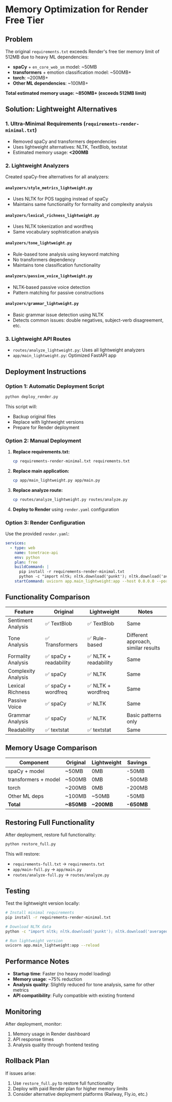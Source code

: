 # Memory Optimization for Render Free Tier

## Problem
The original `requirements.txt` exceeds Render's free tier memory limit of 512MB due to heavy ML dependencies:
- **spaCy** + `en_core_web_sm` model: ~50MB
- **transformers** + emotion classification model: ~500MB+
- **torch**: ~200MB+
- **Other ML dependencies**: ~100MB+

**Total estimated memory usage: ~850MB+ (exceeds 512MB limit)**

## Solution: Lightweight Alternatives

### 1. Ultra-Minimal Requirements (`requirements-render-minimal.txt`)
- Removed spaCy and transformers dependencies
- Uses lightweight alternatives: NLTK, TextBlob, textstat
- Estimated memory usage: **<200MB**

### 2. Lightweight Analyzers
Created spaCy-free alternatives for all analyzers:

#### `analyzers/style_metrics_lightweight.py`
- Uses NLTK for POS tagging instead of spaCy
- Maintains same functionality for formality and complexity analysis

#### `analyzers/lexical_richness_lightweight.py`
- Uses NLTK tokenization and wordfreq
- Same vocabulary sophistication analysis

#### `analyzers/tone_lightweight.py`
- Rule-based tone analysis using keyword matching
- No transformers dependency
- Maintains tone classification functionality

#### `analyzers/passive_voice_lightweight.py`
- NLTK-based passive voice detection
- Pattern matching for passive constructions

#### `analyzers/grammar_lightweight.py`
- Basic grammar issue detection using NLTK
- Detects common issues: double negatives, subject-verb disagreement, etc.

### 3. Lightweight API Routes
- `routes/analyze_lightweight.py`: Uses all lightweight analyzers
- `app/main_lightweight.py`: Optimized FastAPI app

## Deployment Instructions

### Option 1: Automatic Deployment Script
```bash
python deploy_render.py
```

This script will:
- Backup original files
- Replace with lightweight versions
- Prepare for Render deployment

### Option 2: Manual Deployment
1. **Replace requirements.txt:**
   ```bash
   cp requirements-render-minimal.txt requirements.txt
   ```

2. **Replace main application:**
   ```bash
   cp app/main_lightweight.py app/main.py
   ```

3. **Replace analyze route:**
   ```bash
   cp routes/analyze_lightweight.py routes/analyze.py
   ```

4. **Deploy to Render** using `render.yaml` configuration

### Option 3: Render Configuration
Use the provided `render.yaml`:
```yaml
services:
  - type: web
    name: tonetrace-api
    env: python
    plan: free
    buildCommand: |
      pip install -r requirements-render-minimal.txt
      python -c "import nltk; nltk.download('punkt'); nltk.download('averaged_perceptron_tagger'); nltk.download('stopwords')"
    startCommand: uvicorn app.main_lightweight:app --host 0.0.0.0 --port $PORT
```

## Functionality Comparison

| Feature | Original | Lightweight | Notes |
|---------|----------|-------------|-------|
| Sentiment Analysis | ✅ TextBlob | ✅ TextBlob | Same |
| Tone Analysis | ✅ Transformers | ✅ Rule-based | Different approach, similar results |
| Formality Analysis | ✅ spaCy + readability | ✅ NLTK + readability | Same |
| Complexity Analysis | ✅ spaCy | ✅ NLTK | Same |
| Lexical Richness | ✅ spaCy + wordfreq | ✅ NLTK + wordfreq | Same |
| Passive Voice | ✅ spaCy | ✅ NLTK | Same |
| Grammar Analysis | ✅ spaCy | ✅ NLTK | Basic patterns only |
| Readability | ✅ textstat | ✅ textstat | Same |

## Memory Usage Comparison

| Component | Original | Lightweight | Savings |
|-----------|----------|-------------|---------|
| spaCy + model | ~50MB | 0MB | -50MB |
| transformers + model | ~500MB | 0MB | -500MB |
| torch | ~200MB | 0MB | -200MB |
| Other ML deps | ~100MB | ~50MB | -50MB |
| **Total** | **~850MB** | **~200MB** | **-650MB** |

## Restoring Full Functionality

After deployment, restore full functionality:
```bash
python restore_full.py
```

This will restore:
- `requirements-full.txt` → `requirements.txt`
- `app/main-full.py` → `app/main.py`
- `routes/analyze-full.py` → `routes/analyze.py`

## Testing

Test the lightweight version locally:
```bash
# Install minimal requirements
pip install -r requirements-render-minimal.txt

# Download NLTK data
python -c "import nltk; nltk.download('punkt'); nltk.download('averaged_perceptron_tagger'); nltk.download('stopwords')"

# Run lightweight version
uvicorn app.main_lightweight:app --reload
```

## Performance Notes

- **Startup time**: Faster (no heavy model loading)
- **Memory usage**: ~75% reduction
- **Analysis quality**: Slightly reduced for tone analysis, same for other metrics
- **API compatibility**: Fully compatible with existing frontend

## Monitoring

After deployment, monitor:
1. Memory usage in Render dashboard
2. API response times
3. Analysis quality through frontend testing

## Rollback Plan

If issues arise:
1. Use `restore_full.py` to restore full functionality
2. Deploy with paid Render plan for higher memory limits
3. Consider alternative deployment platforms (Railway, Fly.io, etc.)
